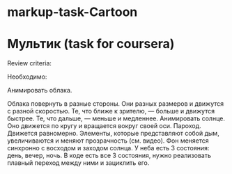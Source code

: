 # markup-task-Cartoon
<h1>Мультик (task for coursera)</h1>
 <p>Review criteria: </p>
 <p>Необходимо:</p>  
<p> Анимировать облака. </p>
 Облака повернуть в разные стороны. Они разных размеров и движутся с разной скоростью. Те, что ближе к зрителю, — больше и движутся быстрее. 
 Те, что дальше, — меньше и медленнее. Анимировать солнце. Оно движется по кругу и вращается вокруг своей оси. 
 Пароход. Движется равномерно. Элементы, которые представляют собой дым, увеличиваются и меняют прозрачность (см. видео). 
 Фон меняется синхронно с восходом и заходом солнца. 
 У неба есть 3 состояния: день, вечер, ночь. В коде есть все 3 состояния, нужно реализовать плавный переход между ними и зациклить его.
